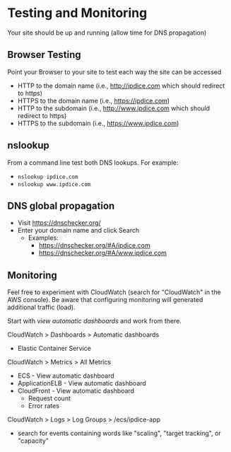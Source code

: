 # Testing and Monitoring
Your site should be up and running (allow time for DNS propagation)

## Browser Testing
Point your Browser to your site to test each way the site can be accessed
- HTTP to the domain name (i.e., http://ipdice.com which should redirect to https)
- HTTPS to the domain name (i.e., https://ipdice.com)
- HTTP to the subdomain (i.e., http://www.ipdice.com which should redirect to https)
- HTTPS to the subdomain (i.e., https://www.ipdice.com)

## nslookup
From a command line test both DNS lookups. For example:
- ```nslookup ipdice.com```
- ```nslookup www.ipdice.com```

## DNS global propagation
- Visit https://dnschecker.org/
- Enter your domain name and click Search
  - Examples:
    - https://dnschecker.org/#A/ipdice.com
    - https://dnschecker.org/#A/www.ipdice.com
   
## Monitoring
Feel free to experiment with CloudWatch (search for "CloudWatch" in the AWS console). Be aware that configuring monitoring will generated additional traffic (load).

Start with *view  automatic dashboards* and work from there.

CloudWatch > Dashboards > Automatic dashboards
- Elastic Container Service

CloudWatch > Metrics > All Metrics
- ECS - View automatic dashboard
- ApplicationELB - View automatic dashboard
- CloudFront - View automatic dashboard
  - Request count
  - Error  rates

CloudWatch > Logs > Log Groups > /ecs/ipdice-app
- search for events containing words like "scaling", "target tracking", or "capacity"
